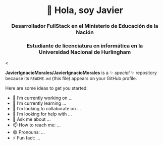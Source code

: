 <div align= "center">
  <h1>👋 Hola, soy Javier</h1>  
</div>
<div align="center">
  <h3>Desarrollador FullStack en el Ministerio de Educación de la Nación</h3>
</div >
<div align="center">
  <h3>Estudiante de <span>licenciatura en informática</span> en la <strong><br>Universidad Nacional de Hurlingham</strong></h3>
</div >
<div>
  
<
<div>
  
</div>

**JavierIgnacioMorales/JavierIgnacioMorales** is a ✨ _special_ ✨ repository because its `README.md` (this file) appears on your GitHub profile.

Here are some ideas to get you started:

- 🔭 I’m currently working on ...
- 🌱 I’m currently learning ...
- 👯 I’m looking to collaborate on ...
- 🤔 I’m looking for help with ...
- 💬 Ask me about ...
- 📫 How to reach me: ...
- 😄 Pronouns: ...
- ⚡ Fun fact: ...


